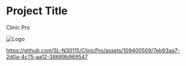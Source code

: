 
# Project Title

Clinic Pro


![Logo](https://pasteboard.co/COymy6oKHZyt.png)



https://github.com/SL-N30115/ClinicPro/assets/109400509/7eb93aa7-2d0a-4c75-aa12-38689b969547

